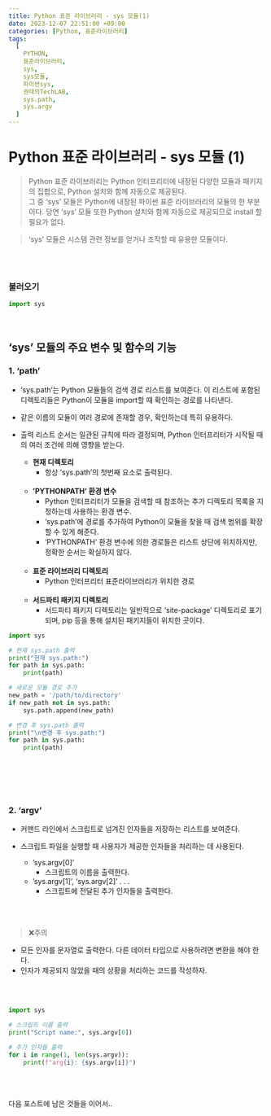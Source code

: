 ```yaml
---
title: Python 표준 라이브러리 - sys 모듈(1)
date: 2023-12-07 22:51:00 +09:00
categories: [Python, 표준라이브러리]
tags:
  [
    PYTHON,
    표준라이브러리,
    sys,
    sys모듈,
    파이썬sys,
    권태의TechLAB,
    sys.path,
    sys.argv
  ]
---
```


# Python 표준 라이브러리 - sys 모듈 (1)


 >Python 표준 라이브러리는 Python 인터프리터에 내장된 다양한 모듈과 패키지의 집합으로, Python 설치와 함께 자동으로 제공된다.<br>
그 중 ‘sys’ 모듈은 Python에 내장된 파이썬 표준 라이브러리의 모듈의 한 부분이다.
당연 ‘sys’ 모듈 또한 Python 설치와 함께 자동으로 제공되므로 install 할 필요가 없다.

>‘sys’ 모듈은 시스템 관련 정보를 얻거나 조작할 때 유용한 모듈이다. 

<br>
<br>

### 불러오기
```python
import sys
```

<br>

## ‘sys’ 모듈의 주요 변수 및 함수의 기능

### **1. ‘path’**
   - ‘sys.path’는 Python 모듈들의 검색 경로 리스트를 보여준다. 이 리스트에 포함된 디렉토리들은 Python이 모듈을 import할 때 확인하는 경로를 나타낸다. 
   - 같은 이름의 모듈이 여러 경로에 존재할 경우, 확인하는데 특히 유용하다.
   - 출력 리스트 순서는 일관된 규칙에 따라 결정되며, Python 인터프리터가 시작될 때의 여러 조건에 의해 영향을 받는다.

        - **현재 디렉토리**
          - 항상 ‘sys.path’의 첫번째 요소로 출력된다.<br><br>
	    - **’PYTHONPATH’ 환경 변수 <br>**
		    - Python 인터프리터가 모듈을 검색할 때 참조하는 추가 디렉토리 목록을 지정하는데 사용하는 환경 변수. <br>
            - ‘sys.path’에 경로를 추가하여 Python이 모듈을 찾을 때 검색 범위를 확장할 수 있게 해준다.<br>
		    - ‘PYTHONPATH’ 환경 변수에 의한 경로들은 리스트 상단에 위치하지만, 정확한 순서는 확실하지 않다.<br><br>
	    - **표준 라이브러리 디렉토리<br>**
		    - Python 인터프리터 표준라이브러리가 위치한 경로<br><br>
	    - **서드파티 패키지 디렉토리 <br>**
		    - 서드파티 패키지 디렉토리는 일반적으로 ‘site-package’ 디렉토리로 표기되며, pip 등을 통해 설치된 패키지들이 위치한 곳이다.<br>


```python
import sys

# 현재 sys.path 출력
print("현재 sys.path:")
for path in sys.path:
    print(path)

# 새로운 모듈 경로 추가
new_path = '/path/to/directory'
if new_path not in sys.path:
    sys.path.append(new_path)

# 변경 후 sys.path 출력
print("\n변경 후 sys.path:")
for path in sys.path:
    print(path)
```
<br>
<br>
<br>
<br>


### 2. **‘argv’**
- 커맨드 라인에서 스크립트로 넘겨진 인자들을 저장하는 리스트를 보여준다.
- 스크립트 파일을 실행할 때 사용자가 제공한 인자들을 처리하는 데 사용된다.

	- ’sys.argv[0]’ 
        -  스크립트의 이름을 출력한다.
	- ’sys.argv[1]’, ‘sys.argv[2]’ . . .
	    - 스크립트에 전달된 추가 인자들을 출력한다.

<br>
<br>

>❌주의
- 모든 인자를 문자열로 출력한다. 다른 데이터 타입으로 사용하려면 변환을 해야 한다.<br>
- 인자가 제공되지 않았을 때의 상황을 처리하는 코드를 작성하자.

<br>
<br>

```python
import sys

# 스크립트 이름 출력
print("Script name:", sys.argv[0])

# 추가 인자들 출력
for i in range(1, len(sys.argv)):
    print(f"arg{i}: {sys.argv[i]}")
```

<br>
<br>

다음 포스트에 남은 것들을 이어서..<br>
